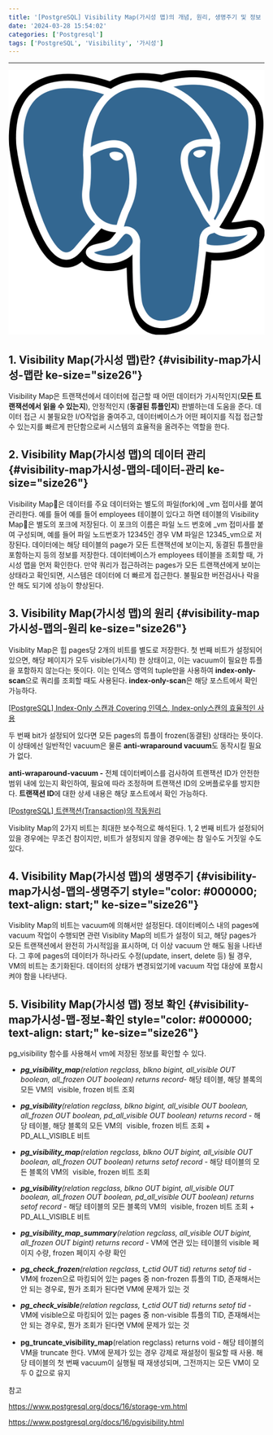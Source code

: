 ```yaml
---
title: '[PostgreSQL] Visibility Map(가시성 맵)의 개념, 원리, 생명주기 및 정보 확인 방법'
date: '2024-03-28 15:54:02'
categories: ['Postgresql']
tags: ['PostgreSQL', 'Visibility', '가시성']
---
```


------------------------------------------------------------------------

![](/images/posts/79/img.png)

## 1. Visibility Map(가시성 맵)란? {#visibility-map가시성-맵란 ke-size="size26"}

Visibility Map은 트랜잭션에서 데이터에 접근할 때 어떤 데이터가 가시적인지(**모든 트랜잭션에서 읽을 수 있는지**), 안정적인지 (**동결된 튜플인지**) 판별하는데 도움을 준다. 데이터 접근 시 불필요한 I/O작업을 줄여주고, 데이터베이스가 어떤 페이지를 직접 접근할 수 있는지를 빠르게 판단함으로써 시스템의 효율적을 올려주는 역할을 한다.

## 2. Visibility Map(가시성 맵)의 데이터 관리 {#visibility-map가시성-맵의-데이터-관리 ke-size="size26"}

Visibility Map은 데이터를 주요 데이터와는 별도의 파일(fork)에 \_vm 접미사를 붙여 관리한다. 예를 들어 예를 들어 employees 테이블이 있다고 하면 테이블의 Visibility Map은 별도의 포크에 저장된다. 이 포크의 이름은 파일 노드 번호에 \_vm 접미사를 붙여 구성되며, 예를 들어 파일 노드번호가 12345인 경우 VM 파일은 12345_vm으로 저장된다. 데이터에는 해당 테이블의 page가 모든 트랜잭션에 보이는지, 동결된 튜플만을 포함하는지 등의 정보를 저장한다. 데이터베이스가 employees 테이블을 조회할 때, 가시성 맵을 먼저 확인한다. 만약 쿼리가 접근하려는 pages가 모든 트랜잭션에게 보이는 상태라고 확인되면, 시스템은 데이터에 더 빠르게 접근한다. 불필요한 버전검사나 락을 안 해도 되기에 성능이 향상된다.

## 3. Visibility Map(가시성 맵)의 원리 {#visibility-map가시성-맵의-원리 ke-size="size26"}

Visiblity Map은 힙 pages당 2개의 비트를 별도로 저장한다. 첫 번째 비트가 설정되어 있으면, 해당 페이지가 모두 visible(가시적) 한 상태이고, 이는 vacuum이 필요한 튜플을 포함하지 않는다는 뜻이다. 이는 인덱스 영역의 tuple만을 사용하여 **index-only-scan**으로 쿼리를 조회할 때도 사용된다. **index-only-scan**은 해당 포스트에서 확인 가능하다.

[\[PostgreSQL\] Index-Only 스캔과 Covering 인덱스, Index-only스캔의 효율적인 사용](
https://junhkang.tistory.com/70)

두 번째 bit가 설정되어 있다면 모든 pages의 튜플이 frozen(동결된) 상태라는 뜻이다. 이 상태에선 일반적인 vacuum은 물론 **anti-wraparound vacuum**도 동작시킬 필요가 없다.
 

**anti-wraparound-vacuum -** 전체 데이터베이스를 검사하여 트랜잭션 ID가 안전한 범위 내에 있는지 확인하여, 필요에 따라 조정하며 트랜잭션 ID의 오버플로우를 방지한다. **트랜잭션 ID**에 대한 상세 내용은 해당 포스트에서 확인 가능하다.

 [\[PostgreSQL\] 트랜잭션(Transaction)의 작동원리](https://junhkang.tistory.com/67)


Visiblity Map의 2가지 비트는 최대한 보수적으로 해석된다. 1, 2 번째 비트가 설정되어 있을 경우에는 무조건 참이지만, 비트가 설정되지 않을 경우에는 참 일수도 거짓일 수도 있다.

## 4. Visibility Map(가시성 맵)의 생명주기 {#visibility-map가시성-맵의-생명주기 style="color: #000000; text-align: start;" ke-size="size26"}

Visiblity Map의 비트는 vacuum에 의해서만 설정된다. 데이터베이스 내의 pages에 vacuum 작업이 수행되면 관련 Visiblity Map의 비트가 설정이 되고, 해당 pages가 모든 트랜잭션에서 완전히 가시적임을 표시하며, 더 이상 vacuum 안 해도 됨을 나타낸다. 그 후에 pages의 데이터가 하나라도 수정(update, insert, delete 등) 될 경우, VM의 비트는 초기화된다. 데이터의 상태가 변경되었기에 vacuum 작업 대상에 포함시켜야 함을 나타낸다.

## 5. Visibility Map(가시성 맵) 정보 확인 {#visibility-map가시성-맵-정보-확인 style="color: #000000; text-align: start;" ke-size="size26"}

pg_visibility 함수를 사용해서 vm에 저장된 정보를 확인할 수 있다.

-   ***pg_visibility_map**(relation regclass, blkno bigint, all_visible OUT boolean, all_frozen OUT boolean) returns record-* 해당 테이블, 해당 블록의 모든 VM의  visible, frozen 비트 조회

-   ***pg_visibility**(relation regclass, blkno bigint, all_visible OUT boolean, all_frozen OUT boolean, pd_all_visible OUT boolean) returns record -* 해당 테이블, 해당 블록의 모든 VM의  visible, frozen 비트 조회 + PD_ALL_VISIBLE 비트 

-   ***pg_visibility_map**(relation regclass, blkno OUT bigint, all_visible OUT boolean, all_frozen OUT boolean) returns setof record -* 해당 테이블의 모든 블록의 VM의  visible, frozen 비트 조회

-   ***pg_visibility**(relation regclass, blkno OUT bigint, all_visible OUT boolean, all_frozen OUT boolean, pd_all_visible OUT boolean) returns setof record -* 해당 테이블의 모든 블록의 VM의  visible, frozen 비트 조회 + PD_ALL_VISIBLE 비트

-   ***pg_visibility_map_summary**(relation regclass, all_visible OUT bigint, all_frozen OUT bigint) returns record -* VM에 연관 있는 테이블의 visible 페이지 수량, frozen 페이지 수량 확인

-   ***pg_check_frozen**(relation regclass, t_ctid OUT tid) returns setof tid -* VM에 frozen으로 마킹되어 있는 pages 중 non-frozen 튜플의 TID, 존재해서는 안 되는 경우로, 뭔가 조회가 된다면 VM에 문제가 있는 것

-   ***pg_check_visible**(relation regclass, t_ctid OUT tid) returns setof tid -* VM에 visible으로 마킹되어 있는 pages 중 non-visible 튜플의 TID, 존재해서는 안 되는 경우로, 뭔가 조회가 된다면 VM에 문제가 있는 것

-   **pg_truncate_visibility_map**(relation regclass) returns void - 해당 테이블의 VM을 truncate 한다. VM에 문제가 있는 경우 강제로 재설정이 필요할 때 사용. 해당 테이블의 첫 번째 vacuum이 실행될 때 재생성되며, 그전까지는 모든 VM이 모두 0 값으로 유지
 

참고

https://www.postgresql.org/docs/16/storage-vm.html

https://www.postgresql.org/docs/16/pgvisibility.html

 

 

 

